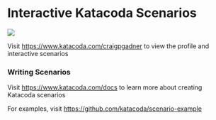 # Interactive Katacoda Scenarios

[![](http://shields.katacoda.com/katacoda/craigpgadner/count.svg)](https://www.katacoda.com/craigpgadner "Get your profile on Katacoda.com")

Visit https://www.katacoda.com/craigpgadner to view the profile and interactive scenarios

### Writing Scenarios
Visit https://www.katacoda.com/docs to learn more about creating Katacoda scenarios

For examples, visit https://github.com/katacoda/scenario-example
